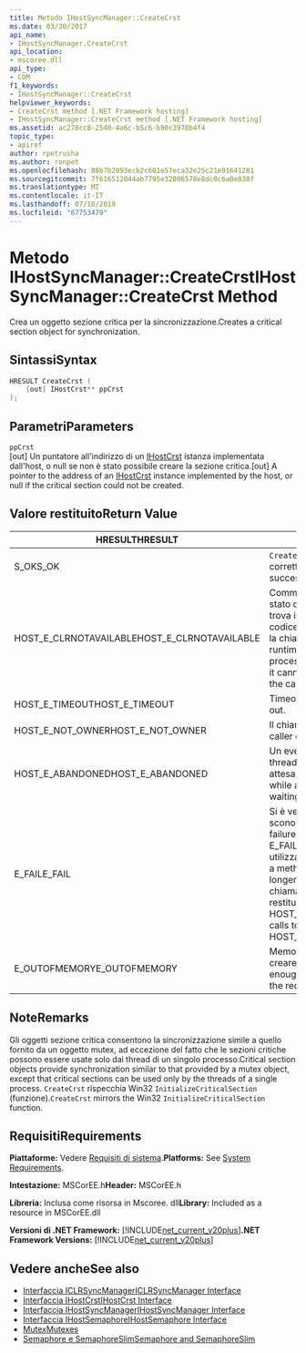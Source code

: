 ```yaml
---
title: Metodo IHostSyncManager::CreateCrst
ms.date: 03/30/2017
api_name:
- IHostSyncManager.CreateCrst
api_location:
- mscoree.dll
api_type:
- COM
f1_keywords:
- IHostSyncManager::CreateCrst
helpviewer_keywords:
- CreateCrst method [.NET Framework hosting]
- IHostSyncManager::CreateCrst method [.NET Framework hosting]
ms.assetid: ac278cc8-2540-4a6c-b5c6-b90c3970b4f4
topic_type:
- apiref
author: rpetrusha
ms.author: ronpet
ms.openlocfilehash: 88b7b2093ecb2c601e57eca32e25c21e91641281
ms.sourcegitcommit: 7f616512044ab7795e32806578e8dc0c6a0e038f
ms.translationtype: MT
ms.contentlocale: it-IT
ms.lasthandoff: 07/10/2019
ms.locfileid: "67753479"
---
```

# <a name="ihostsyncmanagercreatecrst-method"></a><span data-ttu-id="44c60-102">Metodo IHostSyncManager::CreateCrst</span><span class="sxs-lookup"><span data-stu-id="44c60-102">IHostSyncManager::CreateCrst Method</span></span>
<span data-ttu-id="44c60-103">Crea un oggetto sezione critica per la sincronizzazione.</span><span class="sxs-lookup"><span data-stu-id="44c60-103">Creates a critical section object for synchronization.</span></span>  
  
## <a name="syntax"></a><span data-ttu-id="44c60-104">Sintassi</span><span class="sxs-lookup"><span data-stu-id="44c60-104">Syntax</span></span>  
  
```cpp  
HRESULT CreateCrst (  
    [out] IHostCrst** ppCrst  
);  
```  
  
## <a name="parameters"></a><span data-ttu-id="44c60-105">Parametri</span><span class="sxs-lookup"><span data-stu-id="44c60-105">Parameters</span></span>  
 `ppCrst`  
 <span data-ttu-id="44c60-106">[out] Un puntatore all'indirizzo di un [IHostCrst](../../../../docs/framework/unmanaged-api/hosting/ihostcrst-interface.md) istanza implementata dall'host, o null se non è stato possibile creare la sezione critica.</span><span class="sxs-lookup"><span data-stu-id="44c60-106">[out] A pointer to the address of an [IHostCrst](../../../../docs/framework/unmanaged-api/hosting/ihostcrst-interface.md) instance implemented by the host, or null if the critical section could not be created.</span></span>  
  
## <a name="return-value"></a><span data-ttu-id="44c60-107">Valore restituito</span><span class="sxs-lookup"><span data-stu-id="44c60-107">Return Value</span></span>  
  
|<span data-ttu-id="44c60-108">HRESULT</span><span class="sxs-lookup"><span data-stu-id="44c60-108">HRESULT</span></span>|<span data-ttu-id="44c60-109">Descrizione</span><span class="sxs-lookup"><span data-stu-id="44c60-109">Description</span></span>|  
|-------------|-----------------|  
|<span data-ttu-id="44c60-110">S_OK</span><span class="sxs-lookup"><span data-stu-id="44c60-110">S_OK</span></span>|<span data-ttu-id="44c60-111">`CreateCrst` stato restituito correttamente.</span><span class="sxs-lookup"><span data-stu-id="44c60-111">`CreateCrst` returned successfully.</span></span>|  
|<span data-ttu-id="44c60-112">HOST_E_CLRNOTAVAILABLE</span><span class="sxs-lookup"><span data-stu-id="44c60-112">HOST_E_CLRNOTAVAILABLE</span></span>|<span data-ttu-id="44c60-113">Common language runtime (CLR) non è stato caricato in un processo oppure si trova in uno stato in cui non può eseguire codice gestito o elaborare correttamente la chiamata.</span><span class="sxs-lookup"><span data-stu-id="44c60-113">The common language runtime (CLR) has not been loaded into a process, or the CLR is in a state in which it cannot run managed code or process the call successfully.</span></span>|  
|<span data-ttu-id="44c60-114">HOST_E_TIMEOUT</span><span class="sxs-lookup"><span data-stu-id="44c60-114">HOST_E_TIMEOUT</span></span>|<span data-ttu-id="44c60-115">Timeout della chiamata.</span><span class="sxs-lookup"><span data-stu-id="44c60-115">The call timed out.</span></span>|  
|<span data-ttu-id="44c60-116">HOST_E_NOT_OWNER</span><span class="sxs-lookup"><span data-stu-id="44c60-116">HOST_E_NOT_OWNER</span></span>|<span data-ttu-id="44c60-117">Il chiamante non possiede il blocco.</span><span class="sxs-lookup"><span data-stu-id="44c60-117">The caller does not own the lock.</span></span>|  
|<span data-ttu-id="44c60-118">HOST_E_ABANDONED</span><span class="sxs-lookup"><span data-stu-id="44c60-118">HOST_E_ABANDONED</span></span>|<span data-ttu-id="44c60-119">Un evento è stato annullato durante un thread bloccato o fiber è rimasta in attesa su di esso.</span><span class="sxs-lookup"><span data-stu-id="44c60-119">An event was canceled while a blocked thread or fiber was waiting on it.</span></span>|  
|<span data-ttu-id="44c60-120">E_FAIL</span><span class="sxs-lookup"><span data-stu-id="44c60-120">E_FAIL</span></span>|<span data-ttu-id="44c60-121">Si è verificato un errore irreversibile sconosciuto.</span><span class="sxs-lookup"><span data-stu-id="44c60-121">An unknown catastrophic failure occurred.</span></span> <span data-ttu-id="44c60-122">Quando un metodo di E_FAIL viene restituito, CLR non è più utilizzabile all'interno del processo.</span><span class="sxs-lookup"><span data-stu-id="44c60-122">When a method returns E_FAIL, the CLR is no longer usable within the process.</span></span> <span data-ttu-id="44c60-123">Le chiamate successive ai metodi di hosting restituiranno HOST_E_CLRNOTAVAILABLE.</span><span class="sxs-lookup"><span data-stu-id="44c60-123">Subsequent calls to hosting methods return HOST_E_CLRNOTAVAILABLE.</span></span>|  
|<span data-ttu-id="44c60-124">E_OUTOFMEMORY</span><span class="sxs-lookup"><span data-stu-id="44c60-124">E_OUTOFMEMORY</span></span>|<span data-ttu-id="44c60-125">Memoria insufficiente era disponibile per creare la sezione critica richiesta.</span><span class="sxs-lookup"><span data-stu-id="44c60-125">Not enough memory was available to create the requested critical section.</span></span>|  
  
## <a name="remarks"></a><span data-ttu-id="44c60-126">Note</span><span class="sxs-lookup"><span data-stu-id="44c60-126">Remarks</span></span>  
 <span data-ttu-id="44c60-127">Gli oggetti sezione critica consentono la sincronizzazione simile a quello fornito da un oggetto mutex, ad eccezione del fatto che le sezioni critiche possono essere usate solo dai thread di un singolo processo.</span><span class="sxs-lookup"><span data-stu-id="44c60-127">Critical section objects provide synchronization similar to that provided by a mutex object, except that critical sections can be used only by the threads of a single process.</span></span> <span data-ttu-id="44c60-128">`CreateCrst` rispecchia Win32 `InitializeCriticalSection` (funzione).</span><span class="sxs-lookup"><span data-stu-id="44c60-128">`CreateCrst` mirrors the Win32 `InitializeCriticalSection` function.</span></span>  
  
## <a name="requirements"></a><span data-ttu-id="44c60-129">Requisiti</span><span class="sxs-lookup"><span data-stu-id="44c60-129">Requirements</span></span>  
 <span data-ttu-id="44c60-130">**Piattaforme:** Vedere [Requisiti di sistema](../../../../docs/framework/get-started/system-requirements.md).</span><span class="sxs-lookup"><span data-stu-id="44c60-130">**Platforms:** See [System Requirements](../../../../docs/framework/get-started/system-requirements.md).</span></span>  
  
 <span data-ttu-id="44c60-131">**Intestazione:** MSCorEE.h</span><span class="sxs-lookup"><span data-stu-id="44c60-131">**Header:** MSCorEE.h</span></span>  
  
 <span data-ttu-id="44c60-132">**Libreria:** Inclusa come risorsa in Mscoree. dll</span><span class="sxs-lookup"><span data-stu-id="44c60-132">**Library:** Included as a resource in MSCorEE.dll</span></span>  
  
 <span data-ttu-id="44c60-133">**Versioni di .NET Framework:** [!INCLUDE[net_current_v20plus](../../../../includes/net-current-v20plus-md.md)]</span><span class="sxs-lookup"><span data-stu-id="44c60-133">**.NET Framework Versions:** [!INCLUDE[net_current_v20plus](../../../../includes/net-current-v20plus-md.md)]</span></span>  
  
## <a name="see-also"></a><span data-ttu-id="44c60-134">Vedere anche</span><span class="sxs-lookup"><span data-stu-id="44c60-134">See also</span></span>

- [<span data-ttu-id="44c60-135">Interfaccia ICLRSyncManager</span><span class="sxs-lookup"><span data-stu-id="44c60-135">ICLRSyncManager Interface</span></span>](../../../../docs/framework/unmanaged-api/hosting/iclrsyncmanager-interface.md)
- [<span data-ttu-id="44c60-136">Interfaccia IHostCrst</span><span class="sxs-lookup"><span data-stu-id="44c60-136">IHostCrst Interface</span></span>](../../../../docs/framework/unmanaged-api/hosting/ihostcrst-interface.md)
- [<span data-ttu-id="44c60-137">Interfaccia IHostSyncManager</span><span class="sxs-lookup"><span data-stu-id="44c60-137">IHostSyncManager Interface</span></span>](../../../../docs/framework/unmanaged-api/hosting/ihostsyncmanager-interface.md)
- [<span data-ttu-id="44c60-138">Interfaccia IHostSemaphore</span><span class="sxs-lookup"><span data-stu-id="44c60-138">IHostSemaphore Interface</span></span>](../../../../docs/framework/unmanaged-api/hosting/ihostsemaphore-interface.md)
- [<span data-ttu-id="44c60-139">Mutex</span><span class="sxs-lookup"><span data-stu-id="44c60-139">Mutexes</span></span>](../../../../docs/standard/threading/mutexes.md)
- [<span data-ttu-id="44c60-140">Semaphore e SemaphoreSlim</span><span class="sxs-lookup"><span data-stu-id="44c60-140">Semaphore and SemaphoreSlim</span></span>](../../../../docs/standard/threading/semaphore-and-semaphoreslim.md)
